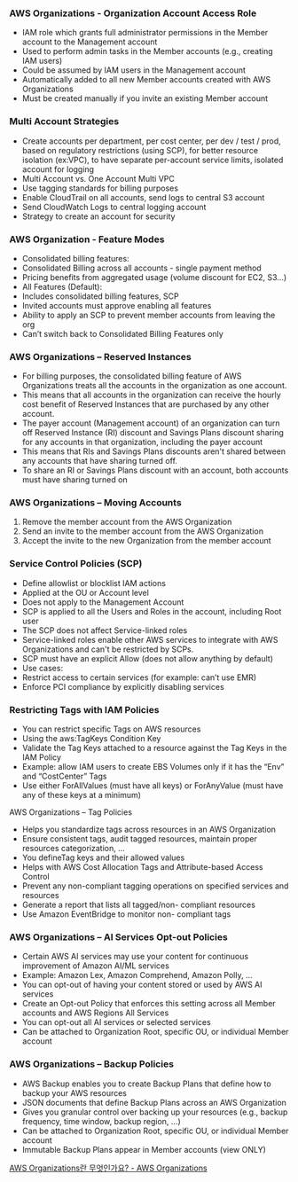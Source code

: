### AWS Organizations - Organization Account Access Role

- IAM role which grants full administrator permissions in the Member account to the Management account
- Used to perform admin tasks in the Member accounts (e.g., creating IAM users)
- Could be assumed by IAM users in the Management account
- Automatically added to all new Member accounts created with AWS Organizations
- Must be created manually if you invite an existing Member account

### Multi Account Strategies

- Create accounts per department, per cost center, per dev / test / prod, based on regulatory restrictions (using SCP), for better resource isolation (ex:VPC), to have separate per-account service limits, isolated account for logging
- Multi Account vs. One Account Multi VPC
- Use tagging standards for billing purposes
- Enable CloudTrail on all accounts, send logs to central S3 account
- Send CloudWatch Logs to central logging account
- Strategy to create an account for security

### AWS Organization - Feature Modes

- Consolidated billing features:
- Consolidated Billing across all accounts - single payment method
- Pricing benefits from aggregated usage (volume discount for EC2, S3...)
- All Features (Default):
- Includes consolidated billing features, SCP
- Invited accounts must approve enabling all features
- Ability to apply an SCP to prevent member accounts from leaving the org
- Can’t switch back to Consolidated Billing Features only

### AWS Organizations – Reserved Instances

- For billing purposes, the consolidated billing feature of AWS Organizations treats all the accounts in the organization as one account.
- This means that all accounts in the organization can receive the hourly cost benefit of Reserved Instances that are purchased by any other account.
- The payer account (Management account) of an organization can turn off Reserved Instance (RI) discount and Savings Plans discount sharing for any accounts in that organization, including the payer account
- This means that RIs and Savings Plans discounts aren't shared between any accounts that have sharing turned off.
- To share an RI or Savings Plans discount with an account, both accounts must have sharing turned on

### AWS Organizations – Moving Accounts

1. Remove the member account from the AWS Organization
2. Send an invite to the member account from the AWS Organization
3. Accept the invite to the new Organization from the member account

### Service Control Policies (SCP)

- Define allowlist or blocklist IAM actions
- Applied at the OU or Account level
- Does not apply to the Management Account
- SCP is applied to all the Users and Roles in the account, including Root user
- The SCP does not affect Service-linked roles
- Service-linked roles enable other AWS services to integrate with AWS Organizations and can't be restricted by SCPs.
- SCP must have an explicit Allow (does not allow anything by default)
- Use cases:
- Restrict access to certain services (for example: can’t use EMR)
- Enforce PCI compliance by explicitly disabling services

### Restricting Tags with IAM Policies

- You can restrict specific Tags on AWS resources
- Using the aws:TagKeys Condition Key
- Validate the Tag Keys attached to a resource against the Tag Keys in the IAM Policy
- Example: allow IAM users to create EBS Volumes only if it has the “Env” and “CostCenter” Tags
- Use either ForAllValues (must have all keys) or ForAnyValue (must have any of these keys at a minimum)

AWS Organizations – Tag Policies

- Helps you standardize tags across resources in an AWS Organization
- Ensure consistent tags, audit tagged resources, maintain proper resources categorization, ...
- You defineTag keys and their allowed values
- Helps with AWS Cost Allocation Tags and Attribute-based Access Control
- Prevent any non-compliant tagging operations on specified services and resources
- Generate a report that lists all tagged/non- compliant resources
- Use Amazon EventBridge to monitor non- compliant tags

### AWS Organizations – AI Services Opt-out Policies

- Certain AWS AI services may use your content for continuous improvement of Amazon AI/ML services
- Example: Amazon Lex, Amazon Comprehend, Amazon Polly, ...
- You can opt-out of having your content stored or used by AWS AI services
- Create an Opt-out Policy that enforces this setting across all Member accounts and AWS Regions All Services
- You can opt-out all AI services or selected services
- Can be attached to Organization Root, specific OU, or individual Member account

### AWS Organizations – Backup Policies

- AWS Backup enables you to create Backup Plans that define how to backup your AWS resources
- JSON documents that define Backup Plans across an AWS Organization
- Gives you granular control over backing up your resources (e.g., backup frequency, time window, backup region, ...)
- Can be attached to Organization Root, specific OU, or individual Member account
- Immutable Backup Plans appear in Member accounts (view ONLY)

[AWS Organizations란 무엇인가요? - AWS Organizations](https://docs.aws.amazon.com/ko_kr/organizations/latest/userguide/orgs_introduction.html)
